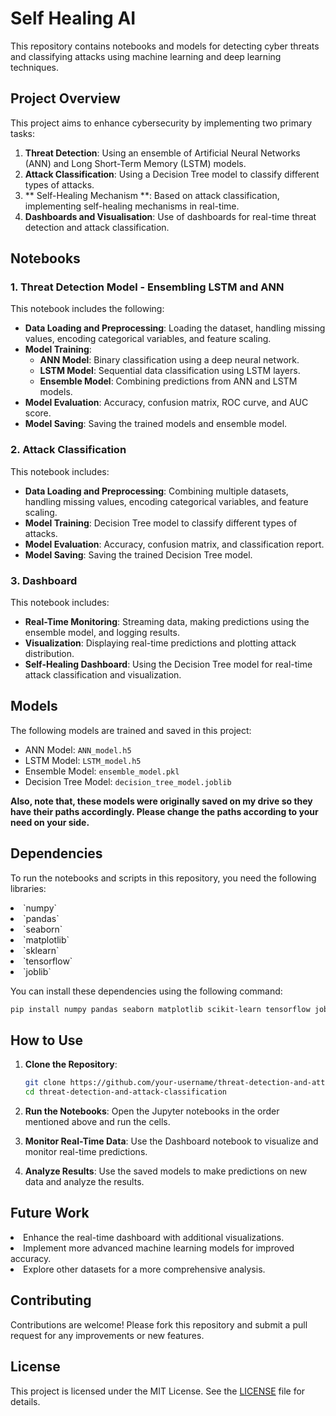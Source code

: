  # Self Healing AI 
This repository contains notebooks and models for detecting cyber threats and classifying attacks using machine learning and deep learning techniques.

## Project Overview

This project aims to enhance cybersecurity by implementing two primary tasks:

1. **Threat Detection**: Using an ensemble of Artificial Neural Networks (ANN) and Long Short-Term Memory (LSTM) models.
2. **Attack Classification**: Using a Decision Tree model to classify different types of attacks.
3. ** Self-Healing Mechanism **: Based on attack classification, implementing self-healing mechanisms in real-time.
4. **Dashboards and Visualisation**: Use of dashboards for real-time threat detection and attack classification. 



## Notebooks

### 1. Threat Detection Model - Ensembling LSTM and ANN
This notebook includes the following:
- **Data Loading and Preprocessing**: Loading the dataset, handling missing values, encoding categorical variables, and feature scaling.
- **Model Training**:
  - **ANN Model**: Binary classification using a deep neural network.
  - **LSTM Model**: Sequential data classification using LSTM layers.
  - **Ensemble Model**: Combining predictions from ANN and LSTM models.
- **Model Evaluation**: Accuracy, confusion matrix, ROC curve, and AUC score.
- **Model Saving**: Saving the trained models and ensemble model.

### 2. Attack Classification
This notebook includes:
- **Data Loading and Preprocessing**: Combining multiple datasets, handling missing values, encoding categorical variables, and feature scaling.
- **Model Training**: Decision Tree model to classify different types of attacks.
- **Model Evaluation**: Accuracy, confusion matrix, and classification report.
- **Model Saving**: Saving the trained Decision Tree model.

### 3. Dashboard
This notebook includes:
- **Real-Time Monitoring**: Streaming data, making predictions using the ensemble model, and logging results.
- **Visualization**: Displaying real-time predictions and plotting attack distribution.
- **Self-Healing Dashboard**: Using the Decision Tree model for real-time attack classification and visualization.

## Models

The following models are trained and saved in this project:
- ANN Model: `ANN_model.h5`
- LSTM Model: `LSTM_model.h5`
- Ensemble Model: `ensemble_model.pkl`
- Decision Tree Model: `decision_tree_model.joblib`

**Also, note that, these models were originally saved on my drive so they have their paths accordingly. Please change the paths according to your need on your side.**

## Dependencies

To run the notebooks and scripts in this repository, you need the following libraries:
<li> `numpy` </li> 
<li>  `pandas`</li> 
<li>  `seaborn`</li> 
<li>  `matplotlib`</li> 
<li>  `sklearn`</li> 
<li>  `tensorflow`</li> 
<li>  `joblib` </li> 

You can install these dependencies using the following command:

```bash
pip install numpy pandas seaborn matplotlib scikit-learn tensorflow joblib
```

## How to Use

1. **Clone the Repository**:
   ```bash
   git clone https://github.com/your-username/threat-detection-and-attack-classification.git
   cd threat-detection-and-attack-classification
   ```

2. **Run the Notebooks**: Open the Jupyter notebooks in the order mentioned above and run the cells.

3. **Monitor Real-Time Data**: Use the Dashboard notebook to visualize and monitor real-time predictions.

4. **Analyze Results**: Use the saved models to make predictions on new data and analyze the results.

## Future Work

<li> Enhance the real-time dashboard with additional visualizations. </li>
<li> Implement more advanced machine learning models for improved accuracy. </li>
<li> Explore other datasets for a more comprehensive analysis.</li>

## Contributing

Contributions are welcome! Please fork this repository and submit a pull request for any improvements or new features.

## License

This project is licensed under the MIT License. See the [LICENSE](LICENSE) file for details.




